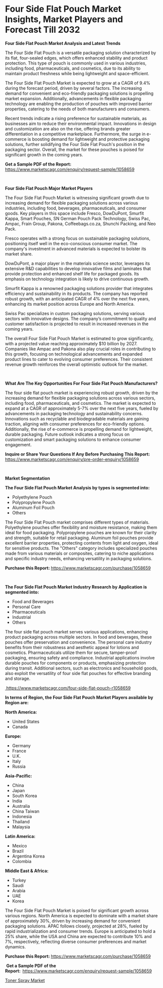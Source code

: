 <p><h1>Four Side Flat Pouch Market Insights, Market Players and Forecast Till 2032</h1></p><p><strong>Four Side Flat Pouch Market Analysis and Latest Trends</strong></p>
<p><p>The Four Side Flat Pouch is a versatile packaging solution characterized by its flat, four-sealed edges, which offers enhanced stability and product protection. This type of pouch is commonly used in various industries, including food, pharmaceuticals, and cosmetics, due to its ability to maintain product freshness while being lightweight and space-efficient.</p><p>The Four Side Flat Pouch Market is expected to grow at a CAGR of 9.4% during the forecast period, driven by several factors. The increasing demand for convenient and eco-friendly packaging solutions is propelling market expansion. Additionally, advancements in flexible packaging technology are enabling the production of pouches with improved barrier properties, catering to the needs of both manufacturers and consumers.</p><p>Recent trends indicate a rising preference for sustainable materials, as businesses aim to reduce their environmental impact. Innovations in design and customization are also on the rise, offering brands greater differentiation in a competitive marketplace. Furthermore, the surge in e-commerce is boosting demand for lightweight and protective packaging solutions, further solidifying the Four Side Flat Pouch's position in the packaging sector. Overall, the market for these pouches is poised for significant growth in the coming years.</p></p>
<p><strong>Get a Sample PDF of the Report:&nbsp;</strong> <a href="https://www.marketscagr.com/enquiry/request-sample/1058659?utm_campaign=1869&utm_medium=2&utm_source=Github&utm_content=ia&utm_term=08022025&utm_id=four-side-flat-pouch">https://www.marketscagr.com/enquiry/request-sample/1058659</a></p>
<p>&nbsp;</p>
<p><strong>Four Side Flat Pouch Major Market Players</strong></p>
<p><p>The Four Side Flat Pouch Market is witnessing significant growth due to increasing demand for flexible packaging solutions across various industries, including food, beverages, pharmaceuticals, and consumer goods. Key players in this space include Fresco, DowDuPont, Smurfit Kappa, Smart Pouches, SN German Pouch Pack Technology, Swiss Pac, Ampac, Frain Group, Pakona, Coffeebags.co.za, Shunchi Packing, and Neo Pack.</p><p>Fresco operates with a strong focus on sustainable packaging solutions, positioning itself well in the eco-conscious consumer market. The company's investment in advanced materials is expected to bolster its market share.</p><p>DowDuPont, a major player in the materials science sector, leverages its extensive R&D capabilities to develop innovative films and laminates that provide protection and enhanced shelf life for packaged goods. Its emphasis on technology integration is likely to drive continuous growth.</p><p>Smurfit Kappa is a renowned packaging solutions provider that integrates efficiency and sustainability in its products. The company has reported robust growth, with an anticipated CAGR of 4% over the next five years, enhancing its market position across Europe and North America.</p><p>Swiss Pac specializes in custom packaging solutions, serving various sectors with innovative designs. The company’s commitment to quality and customer satisfaction is projected to result in increased revenues in the coming years.</p><p>The overall Four Side Flat Pouch Market is estimated to grow significantly, with a projected value reaching approximately $10 billion by 2027. Companies like Ampac and Pakona also play crucial roles in contributing to this growth, focusing on technological advancements and expanded product lines to cater to evolving consumer preferences. Their consistent revenue growth reinforces the overall optimistic outlook for the market.</p></p>
<p>&nbsp;</p>
<p><strong>What Are The Key Opportunities For Four Side Flat Pouch Manufacturers?</strong></p>
<p><p>The four side flat pouch market is experiencing robust growth, driven by the increasing demand for flexible packaging solutions across various sectors, including food, pharmaceuticals, and cosmetics. The market is expected to expand at a CAGR of approximately 5-7% over the next five years, fueled by advancements in packaging technology and sustainability concerns. Innovations such as recyclable and biodegradable materials are gaining traction, aligning with consumer preferences for eco-friendly options. Additionally, the rise of e-commerce is propelling demand for lightweight, durable packaging. Future outlook indicates a strong focus on customization and smart packaging solutions to enhance consumer engagement.</p></p>
<p><strong>Inquire or Share Your Questions If Any Before Purchasing This Report:</strong> <a href="https://www.marketscagr.com/enquiry/pre-order-enquiry/1058659?utm_campaign=1869&utm_medium=2&utm_source=Github&utm_content=ia&utm_term=08022025&utm_id=four-side-flat-pouch">https://www.marketscagr.com/enquiry/pre-order-enquiry/1058659</a></p>
<p>&nbsp;</p>
<p><strong>Market Segmentation</strong></p>
<p><strong>The Four Side Flat Pouch Market Analysis by types is segmented into:</strong></p>
<p><ul><li>Polyethylene Pouch</li><li>Polypropylene Pouch</li><li>Aluminum Foil Pouch</li><li>Others</li></ul></p>
<p><p>The Four Side Flat Pouch market comprises different types of materials. Polyethylene pouches offer flexibility and moisture resistance, making them ideal for food packaging. Polypropylene pouches are known for their clarity and strength, suitable for retail packaging. Aluminum foil pouches provide excellent barrier properties, protecting contents from light and oxygen, ideal for sensitive products. The "Others" category includes specialized pouches made from various materials or composites, catering to niche applications and specific industry needs, enhancing versatility in packaging solutions.</p></p>
<p><strong>Purchase this Report:&nbsp;</strong><a href="https://www.marketscagr.com/purchase/1058659?utm_campaign=1869&utm_medium=2&utm_source=Github&utm_content=ia&utm_term=08022025&utm_id=four-side-flat-pouch">https://www.marketscagr.com/purchase/1058659</a></p>
<p>&nbsp;</p>
<p><strong>The Four Side Flat Pouch Market Industry Research by Application is segmented into:</strong></p>
<p><ul><li>Food and Beverages</li><li>Personal Care</li><li>Pharmaceuticals</li><li>Industrial</li><li>Others</li></ul></p>
<p><p>The four side flat pouch market serves various applications, enhancing product packaging across multiple sectors. In food and beverages, these pouches offer preservation and convenience. The personal care industry benefits from their robustness and aesthetic appeal for lotions and cosmetics. Pharmaceuticals utilize them for secure, tamper-proof packaging, ensuring safety and compliance. Industrial applications involve durable pouches for components or products, emphasizing protection during transit. Additional sectors, such as electronics and household goods, also exploit the versatility of four side flat pouches for effective branding and storage.</p></p>
<p><a href="https://www.marketscagr.com/four-side-flat-pouch-r1058659?utm_campaign=1869&utm_medium=2&utm_source=Github&utm_content=ia&utm_term=08022025&utm_id=four-side-flat-pouch">&nbsp;https://www.marketscagr.com/four-side-flat-pouch-r1058659</a></p>
<p><strong>In terms of Region, the Four Side Flat Pouch Market Players available by Region are:</strong></p>
<p>
    <p> <strong> North America: </strong>
        <ul>
            <li>United States</li>
            <li>Canada</li>
        </ul>
        </p> 
    <p> <strong> Europe: </strong>
        <ul>
            <li>Germany</li>
            <li>France</li>
            <li>U.K.</li>
            <li>Italy</li>
            <li>Russia</li>
        </ul>
        </p> 
    <p> <strong> Asia-Pacific: </strong>
        <ul>
            <li>China</li>
            <li>Japan</li>
            <li>South Korea</li>
            <li>India</li>
            <li>Australia</li>
            <li>China Taiwan</li>
            <li>Indonesia</li>
            <li>Thailand</li>
            <li>Malaysia</li>
        </ul>
        </p> 
    <p> <strong> Latin America: </strong>
        <ul>
            <li>Mexico</li>
            <li>Brazil</li>
            <li>Argentina Korea</li>
            <li>Colombia</li>
        </ul>
        </p> 
    <p> <strong> Middle East & Africa: </strong>
        <ul>
            <li>Turkey</li>
            <li>Saudi</li>
            <li>Arabia</li>
            <li>UAE</li>
            <li>Korea</li>
        </ul>
    </p>
    </p>
<p><p>The Four Side Flat Pouch Market is poised for significant growth across various regions. North America is expected to dominate with a market share of approximately 30%, driven by increasing demand for convenient packaging solutions. APAC follows closely, projected at 28%, fueled by rapid industrialization and consumer trends. Europe is anticipated to hold a 25% share, while the USA and China are expected to contribute 10% and 7%, respectively, reflecting diverse consumer preferences and market dynamics.</p></p>
<p><strong>Purchase this Report: </strong><a href="https://www.marketscagr.com/purchase/1058659?utm_campaign=1869&utm_medium=2&utm_source=Github&utm_content=ia&utm_term=08022025&utm_id=four-side-flat-pouch">https://www.marketscagr.com/purchase/1058659</a></p>
<p>&nbsp;<strong>Get a Sample PDF of the Report:&nbsp;&nbsp;</strong><a href="https://www.marketscagr.com/enquiry/request-sample/1058659?utm_campaign=1869&utm_medium=2&utm_source=Github&utm_content=ia&utm_term=08022025&utm_id=four-side-flat-pouch">https://www.marketscagr.com/enquiry/request-sample/1058659</a></p>
<p><strong></strong></p>
<p><p><a href="https://github.com/provorikovar/Market-Research-Report-List-7/blob/main/toner-spray-market.md?utm_campaign=1869&utm_medium=2&utm_source=Github&utm_content=ia&utm_term=08022025&utm_id=four-side-flat-pouch">Toner Spray Market</a></p></p>